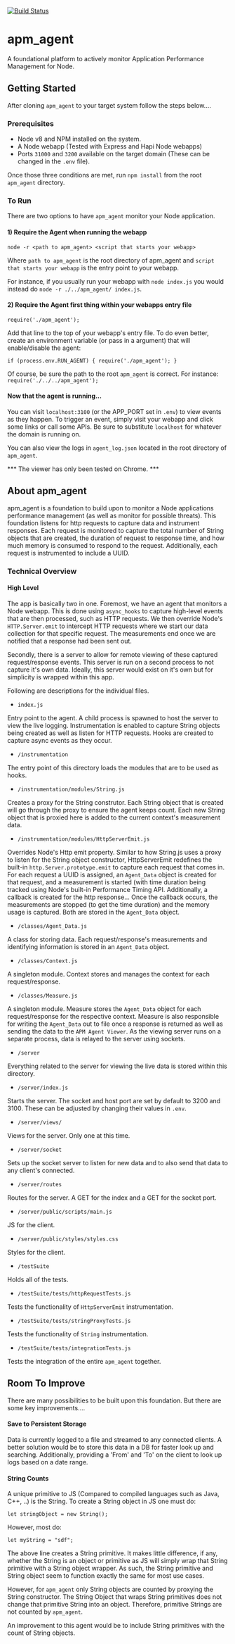 [![Build Status](https://travis-ci.com/lshiffer/apm_agent.svg?branch=master)](https://travis-ci.com/lshiffer/apm_agent)

# apm_agent
A foundational platform to actively monitor Application Performance Management for Node. 

## Getting Started
After cloning ```apm_agent``` to your target system follow the steps below....

###  Prerequisites
-  Node v8 and NPM installed on the system.
-  A Node webapp (Tested with Express and Hapi Node webapps)
-  Ports ```31000``` and ```3200``` available on the target domain (These can be changed in the ```.env``` file).

Once those three conditions are met, run ```npm install``` from the root ```apm_agent``` directory. 

###  To Run
There are two options to have ```apm_agent``` monitor your Node application.

####  1)  Require the Agent when running the webapp
```node -r <path to apm_agent> <script that starts your webapp>```

Where ```path to apm_agent``` is the root directory of apm_agent and ```script that starts your webapp``` is the entry point to your webapp.

For instance, if you usually run your webapp with ```node index.js``` you would instead do ```node -r ./../apm_agent/ index.js```.

####  2)  Require the Agent first thing within your webapps entry file
```require('./apm_agent');```

Add that line to the top of your webapp's entry file.  To do even better, create an environment variable (or pass in a argument) that will enable/disable the agent:

``` if (process.env.RUN_AGENT) { require('./apm_agent'); } ```

Of course, be sure the path to the root ```apm_agent``` is correct.  For instance:  ```require('./../../apm_agent');```

#### Now that the agent is running...
You can visit ```localhost:3100``` (or the APP_PORT set in ```.env```) to view events as they happen.  To trigger an event, simply visit your webapp and click some links or call some APIs.  Be sure to substitute ```localhost``` for whatever the domain is running on. 

You can also view the logs in ```agent_log.json``` located in the root directory of ```apm_agent```.

*** The viewer has only been tested on Chrome. ***


##  About apm_agent 
apm_agent is a foundation to build upon to monitor a Node applications performance management (as well as monitor for possible threats).  This foundation listens for http requests to capture data and instrument responses.  Each request is monitored to capture the total number of String objects that are created, the duration of request to response time, and how much memory is consumed to respond to the request.  Additionally, each request is instrumented to include a UUID.

###  Technical Overview

#### High Level
The app is basically two in one.  Foremost, we have an agent that monitors a Node webapp.  This is done using ```async_hooks``` to capture high-level events that are then processed, such as HTTP requests.  We then override Node's ```HTTP.Server.emit``` to intercept HTTP requests where we start our data collection for that specific request.  The measurements end once we are notified that a response had been sent out.  

Secondly, there is a server to allow for remote viewing of these captured request/response events.  This server is run on a second process to not capture it's own data.  Ideally, this server would exist on it's own but for simplicity is wrapped within this app. 

Following are descriptions for the individual files. 

-  ```index.js```

Entry point to the agent.  A child process is spawned to host the server to view the live logging.  Instrumentation is enabled to capture String objects being created as well as listen for HTTP requests.  Hooks are created to capture async events as they occur. 

-  ```/instrumentation```

The entry point of this directory loads the modules that are to be used as hooks.

-  ```/instrumentation/modules/String.js```

Creates a proxy for the String construtor.  Each String object that is created will go through the proxy to ensure the agent keeps count.  Each new String object that is proxied here is added to the current context's measurement data. 

-  ```/instrumentation/modules/HttpServerEmit.js```

Overrides Node's Http emit property.  Similar to how String.js uses a proxy to listen for the String object constructor, HttpServerEmit redefines the built-in ```http.Server.prototype.emit``` to capture each request that comes in.  For each request a UUID is assigned, an ```Agent_Data``` object is created for that request, and a measurement is started (with time duration being tracked using Node's built-in Performance Timing API.  Additionally, a callback is created for the http response...  Once the callback occurs, the measurements are stopped (to get the time duration) and the memory usage is captured.  Both are stored in the ```Agent_Data``` object. 

-  ```/classes/Agent_Data.js```

A class for storing data.  Each request/response's measurements and identifying information is stored in an ```Agent_Data``` object.

-  ```/classes/Context.js```

A singleton module.  Context stores and manages the context for each request/response.  

-  ```/classes/Measure.js```

A singleton module.  Measure stores the ```Agent_Data``` object for each request/response for the respective context.  Measure is also responsible for writing the ```Agent_Data``` out to file once a response is returned as well as sending the data to the ```APM Agent Viewer```.  As the viewing server runs on a separate process, data is relayed to the server using sockets. 

-  ```/server```

Everything related to the server for viewing the live data is stored within this directory.

-  ```/server/index.js```

Starts the server.  The socket and host port are set by default to 3200 and 3100.  These can be adjusted by changing their values in ```.env```.

-  ```/server/views/```

Views for the server.  Only one at this time. 

-  ```/server/socket```

Sets up the socket server to listen for new data and to also send that data to any client's connected. 

-  ```/server/routes```

Routes for the server.  A GET for the index and a GET for the socket port. 

-  ```/server/public/scripts/main.js```

JS for the client. 

-  ```/server/public/styles/styles.css```

Styles for the client. 

-  ```/testSuite```

Holds all of the tests.

-  ```/testSuite/tests/httpRequestTests.js```

Tests the functionality of ```HttpServerEmit``` instrumentation.

-  ```/testSuite/tests/stringProxyTests.js```

Tests the functionality of ```String``` instrumentation.

-  ```/testSuite/tests/integrationTests.js```

Tests the integration of the entire ```apm_agent``` together.


##  Room To Improve
There are many possibilities to be built upon this foundation.  But there are some key improvements....

####  Save to Persistent Storage
Data is currently logged to a file and streamed to any connected clients.  A better solution would be to store this data in a DB for faster look up and searching.  Additionally, providing a 'From' and 'To' on the client to look up logs based on a date range. 

####  String Counts
A unique primitive to JS (Compared to compiled languages such as Java, C++, ..) is the String.  To create a String object in JS one must do:

```let stringObject = new String();```

However, most do:

```let myString = "sdf";```

The above line creates a String primitive.  It makes little difference, if any, whether the String is an object or primitive as JS will simply wrap that String primitive with a String object wrapper.  As such, the String primitive and String object seem to function exactly the same for most use cases.

However, for ```apm_agent``` only String objects are counted by proxying the String constructor.  The String Object that wraps String primitives does not change that primitive String into an object.  Therefore, primitive Strings are not counted by ```apm_agent```.  

An improvement to this agent would be to include String primitives with the count of String objects.
